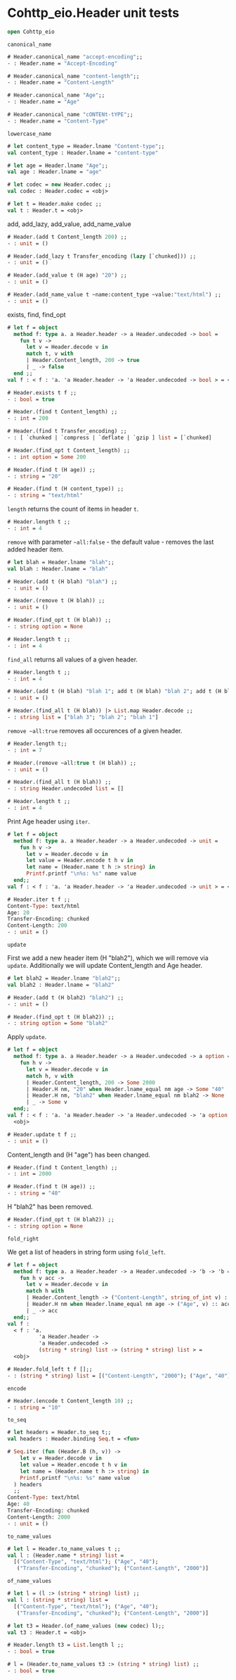 # Cohttp_eio.Header unit tests

```ocaml
open Cohttp_eio
```

`canonical_name`

```ocaml
# Header.canonical_name "accept-encoding";;
- : Header.name = "Accept-Encoding"

# Header.canonical_name "content-length";;
- : Header.name = "Content-Length"

# Header.canonical_name "Age";;
- : Header.name = "Age"

# Header.canonical_name "cONTENt-tYPE";;
- : Header.name = "Content-Type"
```

`lowercase_name`

```ocaml
# let content_type = Header.lname "Content-type";;
val content_type : Header.lname = "content-type"

# let age = Header.lname "Age";;
val age : Header.lname = "age"
```

```ocaml
# let codec = new Header.codec ;;
val codec : Header.codec = <obj>

# let t = Header.make codec ;;
val t : Header.t = <obj>
```

add, add_lazy, add_value, add_name_value

```ocaml
# Header.(add t Content_length 200) ;;
- : unit = ()

# Header.(add_lazy t Transfer_encoding (lazy [`chunked])) ;;
- : unit = ()

# Header.(add_value t (H age) "20") ;; 
- : unit = ()

# Header.(add_name_value t ~name:content_type ~value:"text/html") ;;
- : unit = ()
```

exists, find, find_opt

```ocaml
# let f = object
  method f: type a. a Header.header -> a Header.undecoded -> bool =
    fun t v ->
      let v = Header.decode v in
      match t, v with
      | Header.Content_length, 200 -> true
      | _ -> false
  end ;;
val f : < f : 'a. 'a Header.header -> 'a Header.undecoded -> bool > = <obj>

# Header.exists t f ;;
- : bool = true

# Header.(find t Content_length) ;;
- : int = 200

# Header.(find t Transfer_encoding) ;;
- : [ `chunked | `compress | `deflate | `gzip ] list = [`chunked]

# Header.(find_opt t Content_length) ;;
- : int option = Some 200

# Header.(find t (H age)) ;;
- : string = "20"

# Header.(find t (H content_type)) ;;
- : string = "text/html"
```

`length` returns the count of items in header `t`.


```ocaml
# Header.length t ;;
- : int = 4
```

`remove` with parameter `~all:false` - the default value - removes the last added header item.

```ocaml
# let blah = Header.lname "blah";;
val blah : Header.lname = "blah"

# Header.(add t (H blah) "blah") ;;
- : unit = ()

# Header.(remove t (H blah)) ;;
- : unit = ()

# Header.(find_opt t (H blah)) ;;
- : string option = None

# Header.length t ;;
- : int = 4
```

`find_all` returns all values of a given header.


```ocaml
# Header.length t ;;
- : int = 4

# Header.(add t (H blah) "blah 1"; add t (H blah) "blah 2"; add t (H blah) "blah 3");;
- : unit = ()

# Header.(find_all t (H blah)) |> List.map Header.decode ;;
- : string list = ["blah 3"; "blah 2"; "blah 1"]
```

`remove ~all:true` removes all occurences of a given header.


```ocaml
# Header.length t;;
- : int = 7

# Header.(remove ~all:true t (H blah)) ;;
- : unit = ()

# Header.(find_all t (H blah)) ;;
- : string Header.undecoded list = []

# Header.length t ;;
- : int = 4
```

Print Age header using `iter`.

```ocaml
# let f = object
  method f: type a. a Header.header -> a Header.undecoded -> unit =
    fun h v ->
      let v = Header.decode v in
      let value = Header.encode t h v in
      let name = (Header.name t h :> string) in
      Printf.printf "\n%s: %s" name value
  end;;
val f : < f : 'a. 'a Header.header -> 'a Header.undecoded -> unit > = <obj>

# Header.iter t f ;;
Content-Type: text/html
Age: 20
Transfer-Encoding: chunked
Content-Length: 200
- : unit = ()
```

`update`

First we add a new header item (H "blah2"), which we will remove via `update`. Additionally
we will update Content_length and Age header.

```ocaml
# let blah2 = Header.lname "blah2";;
val blah2 : Header.lname = "blah2"

# Header.(add t (H blah2) "blah2") ;;
- : unit = ()

# Header.(find_opt t (H blah2)) ;;
- : string option = Some "blah2"
```

Apply `update`.

```ocaml
# let f = object
  method f: type a. a Header.header -> a Header.undecoded -> a option =
    fun h v ->
      let v = Header.decode v in
      match h, v with
      | Header.Content_length, 200 -> Some 2000
      | Header.H nm, "20" when Header.lname_equal nm age -> Some "40"
      | Header.H nm, "blah2" when Header.lname_equal nm blah2 -> None
      | _ -> Some v
  end;;
val f : < f : 'a. 'a Header.header -> 'a Header.undecoded -> 'a option > =
  <obj>

# Header.update t f ;;
- : unit = ()
```

Content_length and (H "age") has been changed.

```ocaml
# Header.(find t Content_length) ;;
- : int = 2000

# Header.(find t (H age)) ;;
- : string = "40"
```

H "blah2" has been removed.

```ocaml
# Header.(find_opt t (H blah2)) ;;
- : string option = None
```

`fold_right`

We get a list of headers in string form using `fold_left`.

```ocaml
# let f = object
  method f: type a. a Header.header -> a Header.undecoded -> 'b -> 'b =
    fun h v acc ->
      let v = Header.decode v in
      match h with
      | Header.Content_length -> ("Content-Length", string_of_int v) :: acc
      | Header.H nm when Header.lname_equal nm age -> ("Age", v) :: acc
      | _ -> acc
  end;;
val f :
  < f : 'a.
          'a Header.header ->
          'a Header.undecoded ->
          (string * string) list -> (string * string) list > =
  <obj>

# Header.fold_left t f [];;
- : (string * string) list = [("Content-Length", "2000"); ("Age", "40")]
```

`encode`

```ocaml
# Header.(encode t Content_length 10) ;;
- : string = "10"
```

`to_seq`

```ocaml
# let headers = Header.to_seq t;;
val headers : Header.binding Seq.t = <fun>

# Seq.iter (fun (Header.B (h, v)) ->
    let v = Header.decode v in
    let value = Header.encode t h v in
    let name = (Header.name t h :> string) in
    Printf.printf "\n%s: %s" name value
  ) headers
  ;;
Content-Type: text/html
Age: 40
Transfer-Encoding: chunked
Content-Length: 2000
- : unit = ()
```

`to_name_values`

```ocaml
# let l = Header.to_name_values t ;;
val l : (Header.name * string) list =
  [("Content-Type", "text/html"); ("Age", "40");
   ("Transfer-Encoding", "chunked"); ("Content-Length", "2000")]
```

`of_name_values`

```ocaml
# let l = (l :> (string * string) list) ;;
val l : (string * string) list =
  [("Content-Type", "text/html"); ("Age", "40");
   ("Transfer-Encoding", "chunked"); ("Content-Length", "2000")]

# let t3 = Header.(of_name_values (new codec) l);;
val t3 : Header.t = <obj>

# Header.length t3 = List.length l ;;
- : bool = true

# l = (Header.to_name_values t3 :> (string * string) list) ;;
- : bool = true
```
